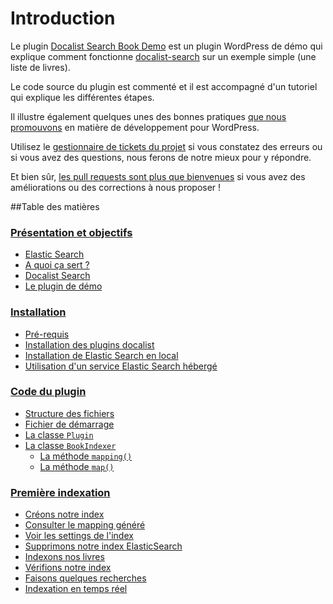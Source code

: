# Introduction

Le plugin [Docalist Search Book Demo](https://github.com/docalist/docalist-search-book-demo) est un plugin WordPress de démo qui explique comment fonctionne [docalist-search](https://github.com/docalist/docalist-search) sur un exemple simple (une liste de livres).

Le code source du plugin est commenté et il est accompagné d'un tutoriel qui explique les différentes étapes.

Il illustre également quelques unes des bonnes pratiques [que nous promouvons](https://github.com/docalist/docalist-core) en matière de développement pour WordPress.

Utilisez le [gestionnaire de tickets du projet](https://github.com/docalist/docalist-search-book-demo/issues) si vous constatez des erreurs ou si vous avez des questions, nous ferons de notre mieux pour y répondre.

Et bien sûr, [les pull requests sont plus que bienvenues](https://help.github.com/articles/using-pull-requests/) si vous avez des améliorations ou des corrections à nous proposer !

##Table des matières

### [Présentation et objectifs](presentation.md)
  - [Elastic Search](presentation.md#elastic-search)
  - [A quoi ça sert ?](presentation.md#a-quoi-ça-sert-)
  - [Docalist Search](presentation.md#docalist-search)
  - [Le plugin de démo](presentation.md#le-plugin-de-démo)

### [Installation](install.md)
  - [Pré-requis](install.md#pré-requis)
  - [Installation des plugins docalist](install.md#installation-des-plugins-docalist)
  - [Installation de Elastic Search en local](install.md#installation-de-elastic-search-en-local)
  - [Utilisation d'un service Elastic Search hébergé](install.md#utilisation-dun-service-elastic-search-hébergé)

### [Code du plugin](structure.md)
  - [Structure des fichiers](structure.md#structure-des-fichiers)
  - [Fichier de démarrage](structure.md#fichier-de-démarrage)
  - [La classe `Plugin`](structure.md#la-classe-plugin)
  - [La classe `BookIndexer`](structure.md#la-classe-bookindexer)
    - [La méthode `mapping()`](structure.md#la-méthode-mapping)
    - [La méthode `map()`](structure.md#la-méthode-map)

### [Première indexation](indexing.md)
  - [Créons notre index](indexing.md#créons-notre-index)
  - [Consulter le mapping généré](indexing.md#consulter-le-mapping-généré)
  - [Voir les settings de l'index](indexing.md#voir-les-settings-de-lindex)
  - [Supprimons notre index ElasticSearch](indexing.md#supprimons-notre-index-elasticsearch)
  - [Indexons nos livres](indexing.md#indexons-nos-livres)
  - [Vérifions notre index](indexing.md#vérifions-notre-index)
  - [Faisons quelques recherches](indexing.md#faisons-quelques-recherches)
  - [Indexation en temps réel](indexing.md#indexation-en-temps-réel)
